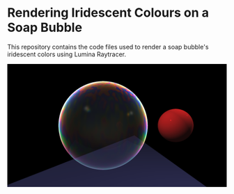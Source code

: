 # Rendering Iridescent Colours on a Soap Bubble

This repository contains the code files used to render a soap bubble's iridescent colors using Lumina Raytracer.

![image output](./img.png?raw=true "Sample Output")
